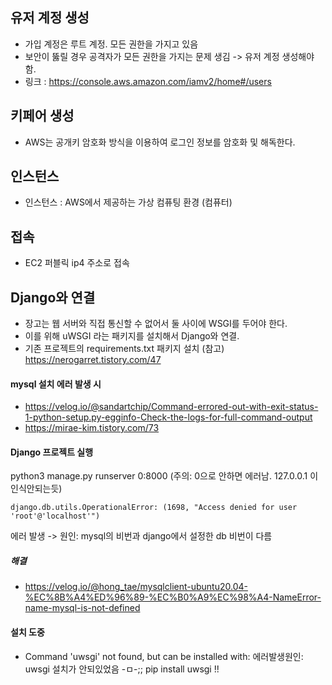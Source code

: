 
## 유저 계정 생성
- 가입 계정은 루트 계정. 모든 권한을 가지고 있음
- 보안이 뚫릴 경우 공격자가 모든 권한을 가지는 문제 생김 -> 유저 계정 생성해야 함.
- 링크 : https://console.aws.amazon.com/iamv2/home#/users

## 키페어 생성
- AWS는 공개키 암호화 방식을 이용하여 로그인 정보를 암호화 및 해독한다.


## 인스턴스
- 인스턴스 : AWS에서 제공하는 가상 컴퓨팅 환경 (컴퓨터)

## 접속
- EC2 퍼블릭 ip4 주소로 접속 


## Django와 연결
- 장고는 웹 서버와 직접 통신할 수 없어서 둘 사이에 WSGI를 두어야 한다.
- 이를 위해 uWSGI 라는 패키지를 설치해서 Django와 연결.
- 기존 프로젝트의 requirements.txt 패키지 설치 
(참고) https://nerogarret.tistory.com/47

#### mysql 설치 에러 발생 시
- https://velog.io/@sandartchip/Command-errored-out-with-exit-status-1-python-setup.py-egginfo-Check-the-logs-for-full-command-output
- https://mirae-kim.tistory.com/73



#### Django 프로젝트 실행 
python3 manage.py runserver 0:8000  (주의: 0으로 안하면 에러남. 127.0.0.1 이 인식안되는듯)

```
django.db.utils.OperationalError: (1698, "Access denied for user 'root'@'localhost'")
```
에러 발생 -> 원인: mysql의 비번과 django에서 설정한 db 비번이 다름

##### 해결
- https://velog.io/@hong_tae/mysqlclient-ubuntu20.04-%EC%8B%A4%ED%96%89-%EC%B0%A9%EC%98%A4-NameError-name-mysql-is-not-defined


#### 설치 도중
- Command 'uwsgi' not found, but can be installed with:
에러발생원인: uwsgi 설치가 안되있었음 -ㅁ-;; pip install uwsgi !!

